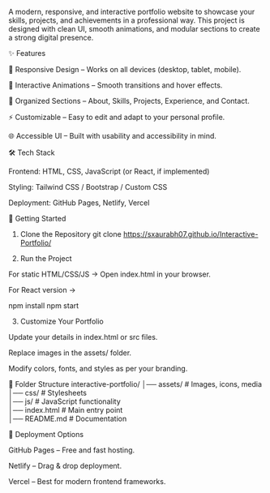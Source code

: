 A modern, responsive, and interactive portfolio website to showcase your skills, projects, and achievements in a professional way. This project is designed with clean UI, smooth animations, and modular sections to create a strong digital presence.

✨ Features

📱 Responsive Design – Works on all devices (desktop, tablet, mobile).

🎨 Interactive Animations – Smooth transitions and hover effects.

📂 Organized Sections – About, Skills, Projects, Experience, and Contact.

⚡ Customizable – Easy to edit and adapt to your personal profile.

🌐 Accessible UI – Built with usability and accessibility in mind.

🛠️ Tech Stack

Frontend: HTML, CSS, JavaScript (or React, if implemented)

Styling: Tailwind CSS / Bootstrap / Custom CSS

Deployment: GitHub Pages, Netlify, Vercel

🚀 Getting Started
1. Clone the Repository
git clone  https://sxaurabh07.github.io/Interactive-Portfolio/

2. Run the Project

For static HTML/CSS/JS → Open index.html in your browser.

For React version →

npm install
npm start

3. Customize Your Portfolio

Update your details in index.html or src files.

Replace images in the assets/ folder.

Modify colors, fonts, and styles as per your branding.

📂 Folder Structure
interactive-portfolio/
│── assets/       # Images, icons, media  
│── css/          # Stylesheets  
│── js/           # JavaScript functionality  
│── index.html    # Main entry point  
│── README.md     # Documentation

📌 Deployment Options

GitHub Pages – Free and fast hosting.

Netlify – Drag & drop deployment.

Vercel – Best for modern frontend frameworks.
